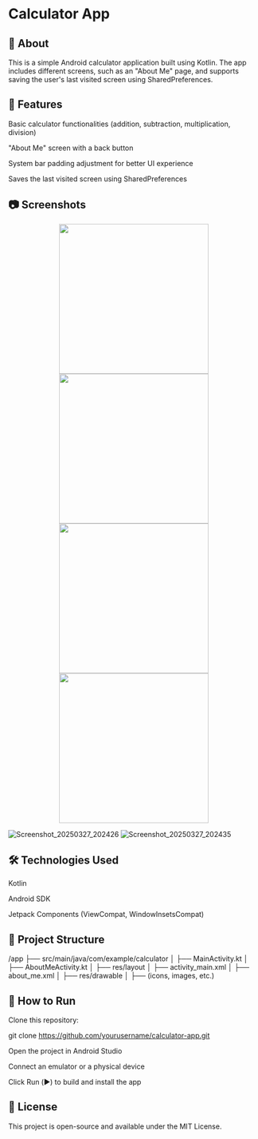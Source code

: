 # Calculator App

## 📌 About

This is a simple Android calculator application built using Kotlin. The app includes different screens, such as an "About Me" page, and supports saving the user's last visited screen using SharedPreferences.

## 🚀 Features

Basic calculator functionalities (addition, subtraction, multiplication, division)

"About Me" screen with a back button

System bar padding adjustment for better UI experience

Saves the last visited screen using SharedPreferences

## 📷 Screenshots

<p align="center">
    <img src="https://github.com/user-attachments/assets/1a334e15-925d-4467-95f9-178f2f858f6d" width="300">
    <img src="https://github.com/user-attachments/assets/a3ff25aa-0519-4338-8dd1-6b8219eb57fa" width="300">
    <img src="https://github.com/user-attachments/assets/01fdf176-610f-4268-94b1-ffc3689179cf" width="300">
    <img src="https://github.com/user-attachments/assets/a41f52a3-4193-4f80-b22b-517b7e455cdb" width="300">
</p>

![Screenshot_20250327_202426](https://github.com/user-attachments/assets/c070cbe2-7e3f-46f8-98b7-696434609b2c)
![Screenshot_20250327_202435](https://github.com/user-attachments/assets/3d06d576-7965-436b-b378-689482fad5a7)

## 🛠️ Technologies Used

Kotlin

Android SDK

Jetpack Components (ViewCompat, WindowInsetsCompat)

## 📂 Project Structure

/app
├── src/main/java/com/example/calculator
│   ├── MainActivity.kt
│   ├── AboutMeActivity.kt
│
├── res/layout
│   ├── activity_main.xml
│   ├── about_me.xml
│
├── res/drawable
│   ├── (icons, images, etc.)

## 📖 How to Run

Clone this repository:

git clone https://github.com/yourusername/calculator-app.git

Open the project in Android Studio

Connect an emulator or a physical device

Click Run (▶️) to build and install the app

## 📜 License

This project is open-source and available under the MIT License.
